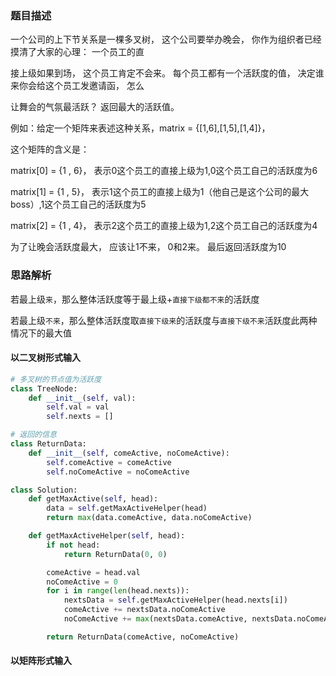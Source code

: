 ### 题目描述

一个公司的上下节关系是一棵多叉树， 这个公司要举办晚会， 你作为组织者已经摸清了大家的心理： 一个员工的直

接上级如果到场， 这个员工肯定不会来。 每个员工都有一个活跃度的值， 决定谁来你会给这个员工发邀请函， 怎么

让舞会的气氛最活跃？ 返回最大的活跃值。

例如：给定一个矩阵来表述这种关系，matrix = {[1,6],[1,5],[1,4]}，

这个矩阵的含义是：

matrix[0] = {1 , 6}， 表示0这个员工的直接上级为1,0这个员工自己的活跃度为6

matrix[1] = {1 , 5}， 表示1这个员工的直接上级为1（他自己是这个公司的最大boss）,1这个员工自己的活跃度为5

matrix[2] = {1 , 4}， 表示2这个员工的直接上级为1,2这个员工自己的活跃度为4

为了让晚会活跃度最大， 应该让1不来， 0和2来。 最后返回活跃度为10

### 思路解析

若最上级`来`，那么整体活跃度等于最上级+`直接下级都不来`的活跃度

若最上级`不来`，那么整体活跃度取`直接下级来`的活跃度与`直接下级不来`活跃度此两种情况下的最大值

#### 以二叉树形式输入

```python
# 多叉树的节点值为活跃度
class TreeNode:
    def __init__(self, val):
        self.val = val
        self.nexts = []

# 返回的信息
class ReturnData:
    def __init__(self, comeActive, noComeActive):
        self.comeActive = comeActive
        self.noComeActive = noComeActive

class Solution:
    def getMaxActive(self, head):
        data = self.getMaxActiveHelper(head)
        return max(data.comeActive, data.noComeActive)

    def getMaxActiveHelper(self, head):
        if not head:
            return ReturnData(0, 0)

        comeActive = head.val
        noComeActive = 0
        for i in range(len(head.nexts)):
            nextsData = self.getMaxActiveHelper(head.nexts[i])
            comeActive += nextsData.noComeActive
            noComeActive += max(nextsData.comeActive, nextsData.noComeActive)

        return ReturnData(comeActive, noComeActive)

```

#### 以矩阵形式输入
